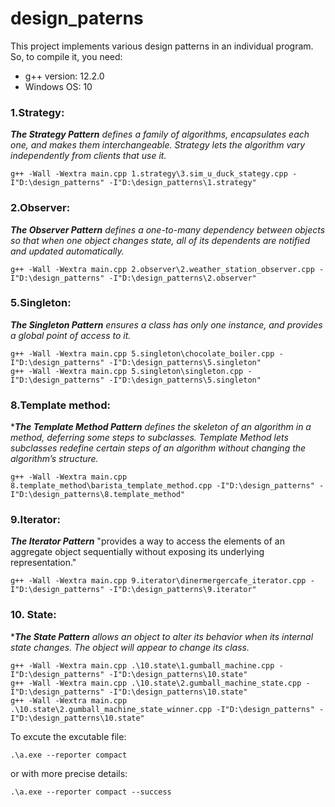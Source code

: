 # design_paterns
This project implements various design patterns in an individual program. So, to compile it, you need:

- g++ version: 12.2.0
- Windows OS: 10

### 1.Strategy: 

**_The Strategy Pattern_** *defines a family of algorithms, encapsulates each one, and makes them interchangeable. Strategy lets the algorithm vary independently from clients that use it.*

```
g++ -Wall -Wextra main.cpp 1.strategy\3.sim_u_duck_stategy.cpp -I"D:\design_patterns" -I"D:\design_patterns\1.strategy"
```

### 2.Observer: 

**_The Observer Pattern_** *defines a one-to-many dependency between objects so that when one object changes state, all of its dependents are notified and updated automatically.*

```
g++ -Wall -Wextra main.cpp 2.observer\2.weather_station_observer.cpp -I"D:\design_patterns" -I"D:\design_patterns\2.observer"
```

### 5.Singleton: 

**_The Singleton Pattern_** *ensures a class has only one instance, and provides a global point of access to it.*

```
g++ -Wall -Wextra main.cpp 5.singleton\chocolate_boiler.cpp -I"D:\design_patterns" -I"D:\design_patterns\5.singleton"
g++ -Wall -Wextra main.cpp 5.singleton\singleton.cpp -I"D:\design_patterns" -I"D:\design_patterns\5.singleton"
```

### 8.Template method: 

***_The Template Method Pattern_** *defines the skeleton of an algorithm in a method, deferring some steps to subclasses. Template Method lets subclasses redefine certain steps of an algorithm without changing the algorithm’s structure.*

```
g++ -Wall -Wextra main.cpp 8.template_method\barista_template_method.cpp -I"D:\design_patterns" -I"D:\design_patterns\8.template_method"
```

### 9.Iterator: 

**_The Iterator Pattern_** "provides a way to access the elements of an aggregate object sequentially without exposing its underlying representation."

```
g++ -Wall -Wextra main.cpp 9.iterator\dinermergercafe_iterator.cpp -I"D:\design_patterns" -I"D:\design_patterns\9.iterator"
```

### 10. State:

***_The State Pattern_** *allows an object to alter its behavior when its internal state changes. The object will appear to change its class.*

```
g++ -Wall -Wextra main.cpp .\10.state\1.gumball_machine.cpp -I"D:\design_patterns" -I"D:\design_patterns\10.state"
g++ -Wall -Wextra main.cpp .\10.state\2.gumball_machine_state.cpp -I"D:\design_patterns" -I"D:\design_patterns\10.state"
g++ -Wall -Wextra main.cpp .\10.state\2.gumball_machine_state_winner.cpp -I"D:\design_patterns" -I"D:\design_patterns\10.state"
 ```
To excute the excutable file:

`.\a.exe --reporter compact`

or with more precise details:

`.\a.exe --reporter compact --success`


